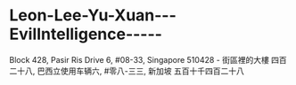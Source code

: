 # Leon-Lee-Yu-Xuan---EvilIntelligence-----
Block 428,  Pasir Ris Drive 6,  #08-33,  Singapore 510428 - 街區裡的大樓 四百二十八,  巴西立使用车辆六,  #零八-三三,  新加坡 五百十千四百二十八
